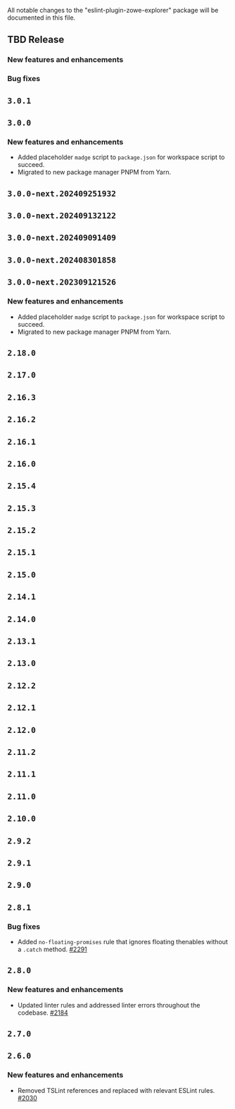 All notable changes to the "eslint-plugin-zowe-explorer" package will be documented in this file.

## TBD Release

### New features and enhancements

### Bug fixes

## `3.0.1`

## `3.0.0`

### New features and enhancements

- Added placeholder `madge` script to `package.json` for workspace script to succeed.
- Migrated to new package manager PNPM from Yarn.

## `3.0.0-next.202409251932`

## `3.0.0-next.202409132122`

## `3.0.0-next.202409091409`

## `3.0.0-next.202408301858`

## `3.0.0-next.202309121526`

### New features and enhancements

- Added placeholder `madge` script to `package.json` for workspace script to succeed.
- Migrated to new package manager PNPM from Yarn.

## `2.18.0`

## `2.17.0`

## `2.16.3`

## `2.16.2`

## `2.16.1`

## `2.16.0`

## `2.15.4`

## `2.15.3`

## `2.15.2`

## `2.15.1`

## `2.15.0`

## `2.14.1`

## `2.14.0`

## `2.13.1`

## `2.13.0`

## `2.12.2`

## `2.12.1`

## `2.12.0`

## `2.11.2`

## `2.11.1`

## `2.11.0`

## `2.10.0`

## `2.9.2`

## `2.9.1`

## `2.9.0`

## `2.8.1`

### Bug fixes

- Added `no-floating-promises` rule that ignores floating thenables without a `.catch` method. [#2291](https://github.com/zowe/vscode-extension-for-zowe/issues/2291)

## `2.8.0`

### New features and enhancements

- Updated linter rules and addressed linter errors throughout the codebase. [#2184](https://github.com/zowe/vscode-extension-for-zowe/issues/2184)

## `2.7.0`

## `2.6.0`

### New features and enhancements

- Removed TSLint references and replaced with relevant ESLint rules. [#2030](https://github.com/zowe/vscode-extension-for-zowe/issues/2030)

